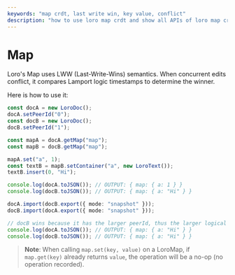 ```yaml
---
keywords: "map crdt, last write win, key value, conflict"
description: "how to use loro map crdt and show all APIs of loro map crdt."
---
```


# Map

Loro's Map uses LWW (Last-Write-Wins) semantics. When concurrent edits conflict, it compares Lamport logic timestamps to determine the winner.

Here is how to use it:

```ts
const docA = new LoroDoc();
docA.setPeerId("0");
const docB = new LoroDoc();
docB.setPeerId("1");

const mapA = docA.getMap("map");
const mapB = docB.getMap("map");

mapA.set("a", 1);
const textB = mapB.setContainer("a", new LoroText());
textB.insert(0, "Hi");

console.log(docA.toJSON()); // OUTPUT: { map: { a: 1 } }
console.log(docB.toJSON()); // OUTPUT: { map: { a: "Hi" } }

docA.import(docB.export({ mode: "snapshot" }));
docB.import(docA.export({ mode: "snapshot" }));

// docB wins because it has the larger peerId, thus the larger logical timestamp
console.log(docA.toJSON()); // OUTPUT: { map: { a: "Hi" } }
console.log(docB.toJSON()); // OUTPUT: { map: { a: "Hi" } }
```

> **Note**: When calling `map.set(key, value)` on a LoroMap, if `map.get(key)` already returns `value`, the operation will be a no-op (no operation recorded).
